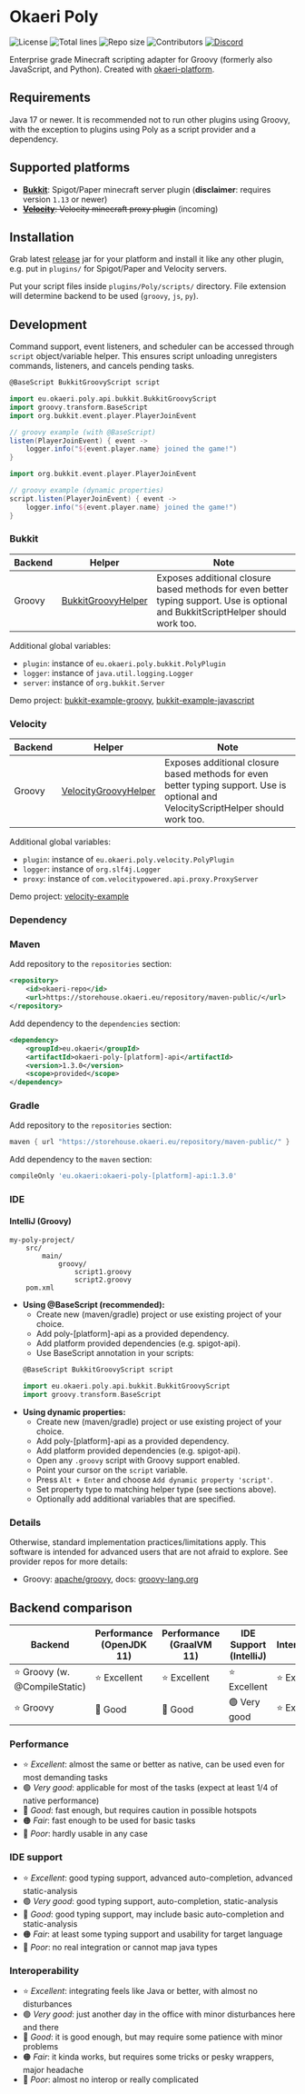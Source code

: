 # Okaeri Poly

![License](https://img.shields.io/github/license/OkaeriPoland/okaeri-poly)
![Total lines](https://img.shields.io/tokei/lines/github/OkaeriPoland/okaeri-poly)
![Repo size](https://img.shields.io/github/repo-size/OkaeriPoland/okaeri-poly)
![Contributors](https://img.shields.io/github/contributors/OkaeriPoland/okaeri-poly)
[![Discord](https://img.shields.io/discord/589089838200913930)](https://discord.gg/hASN5eX)

Enterprise grade Minecraft scripting adapter for Groovy (formerly also JavaScript, and Python). Created with [okaeri-platform](https://github.com/OkaeriPoland/okaeri-platform).

## Requirements

Java 17 or newer. It is recommended not to run other plugins using Groovy, with the exception to plugins using Poly as a script provider and a dependency.

## Supported platforms

- **[Bukkit](https://github.com/OkaeriPoland/okaeri-poly/tree/master/bukkit)**: Spigot/Paper minecraft server plugin (**disclaimer**: requires version `1.13` or newer)
- ~~**[Velocity](https://github.com/OkaeriPoland/okaeri-poly/tree/master/velocity)**: Velocity minecraft proxy plugin~~ (incoming)

## Installation

Grab latest [release](https://github.com/OkaeriPoland/okaeri-poly/releases) jar for your platform and install it like any other plugin, e.g. put in `plugins/` for Spigot/Paper and Velocity
servers.

Put your script files inside `plugins/Poly/scripts/` directory. File extension will determine backend to be used (`groovy`, `js`, `py`).

## Development

Command support, event listeners, and scheduler can be accessed through `script` object/variable helper. This ensures script unloading unregisters commands, listeners, and cancels pending tasks.

```groovy
@BaseScript BukkitGroovyScript script

import eu.okaeri.poly.api.bukkit.BukkitGroovyScript
import groovy.transform.BaseScript
import org.bukkit.event.player.PlayerJoinEvent

// groovy example (with @BaseScript)
listen(PlayerJoinEvent) { event ->
    logger.info("${event.player.name} joined the game!")
}
```

```groovy
import org.bukkit.event.player.PlayerJoinEvent

// groovy example (dynamic properties)
script.listen(PlayerJoinEvent) { event ->
    logger.info("${event.player.name} joined the game!")
}
```

### Bukkit

| Backend    | Helper                                                                                                                                                   | Note                                                                                                                               |
|------------|----------------------------------------------------------------------------------------------------------------------------------------------------------|------------------------------------------------------------------------------------------------------------------------------------|
| Groovy     | [BukkitGroovyHelper](https://github.com/OkaeriPoland/okaeri-poly/blob/master/bukkit-api/src/main/java/eu/okaeri/poly/api/bukkit/BukkitGroovyHelper.java) | Exposes additional closure based methods for even better typing support. Use is optional and BukkitScriptHelper should work too.   |

Additional global variables:

- `plugin`: instance of `eu.okaeri.poly.bukkit.PolyPlugin`
- `logger`: instance of `java.util.logging.Logger`
- `server`: instance of `org.bukkit.Server`

Demo project: [bukkit-example-groovy](https://github.com/OkaeriPoland/okaeri-poly/tree/master/bukkit-example-groovy), [bukkit-example-javascript](https://github.com/OkaeriPoland/okaeri-poly/tree/master/bukkit-example-javascript)

### Velocity

| Backend    | Helper                                                                                                                                                           | Note                                                                                                                               |
|------------|------------------------------------------------------------------------------------------------------------------------------------------------------------------|------------------------------------------------------------------------------------------------------------------------------------|
| Groovy     | [VelocityGroovyHelper](https://github.com/OkaeriPoland/okaeri-poly/blob/master/velocity-api/src/main/java/eu/okaeri/poly/api/velocity/VelocityGroovyHelper.java) | Exposes additional closure based methods for even better typing support. Use is optional and VelocityScriptHelper should work too. |

Additional global variables:

- `plugin`: instance of `eu.okaeri.poly.velocity.PolyPlugin`
- `logger`: instance of `org.slf4j.Logger`
- `proxy`: instance of `com.velocitypowered.api.proxy.ProxyServer`

Demo project: [velocity-example](https://github.com/OkaeriPoland/okaeri-poly/tree/master/velocity-example)

### Dependency

### Maven

Add repository to the `repositories` section:

```xml
<repository>
    <id>okaeri-repo</id>
    <url>https://storehouse.okaeri.eu/repository/maven-public/</url>
</repository>
```

Add dependency to the `dependencies` section:

```xml
<dependency>
    <groupId>eu.okaeri</groupId>
    <artifactId>okaeri-poly-[platform]-api</artifactId>
    <version>1.3.0</version>
    <scope>provided</scope>
</dependency>
```

### Gradle

Add repository to the `repositories` section:

```groovy
maven { url "https://storehouse.okaeri.eu/repository/maven-public/" }
```

Add dependency to the `maven` section:

```groovy
compileOnly 'eu.okaeri:okaeri-poly-[platform]-api:1.3.0'
```

### IDE

#### IntelliJ (Groovy)

```console
my-poly-project/
    src/
        main/
            groovy/
                script1.groovy
                script2.groovy
    pom.xml
```

- **Using @BaseScript (recommended):**
  - Create new (maven/gradle) project or use existing project of your choice.
  - Add poly-\[platform]-api as a provided dependency.
  - Add platform provided dependencies (e.g. spigot-api).
  - Use BaseScript annotation in your scripts:
  ```groovy
  @BaseScript BukkitGroovyScript script
  
  import eu.okaeri.poly.api.bukkit.BukkitGroovyScript
  import groovy.transform.BaseScript
  ```
- **Using dynamic properties:**
  - Create new (maven/gradle) project or use existing project of your choice.
  - Add poly-\[platform]-api as a provided dependency.
  - Add platform provided dependencies (e.g. spigot-api).
  - Open any `.groovy` script with Groovy support enabled.
  - Point your cursor on the `script` variable.
  - Press `Alt + Enter` and choose `Add dynamic property 'script'`.
  - Set property type to matching helper type (see sections above).
  - Optionally add additional variables that are specified.

### Details

Otherwise, standard implementation practices/limitations apply. This software is intended for advanced users that are not afraid to explore. See provider repos for more details:

- Groovy: [apache/groovy](https://github.com/apache/groovy), docs: [groovy-lang.org](https://groovy-lang.org/documentation.html)

## Backend comparison

| Backend                      | Performance (OpenJDK 11) | Performance (GraalVM 11) | IDE Support (IntelliJ) | Interoperability |
|------------------------------|--------------------------|--------------------------|------------------------|------------------|
| ⭐ Groovy (w. @CompileStatic) | ⭐ Excellent              | ⭐ Excellent              | ⭐ Excellent            | ⭐ Excellent      |
| ⭐ Groovy                     | 🔵 Good                   | 🔵 Good                   | 🟢 Very good            | ⭐ Excellent      |

### Performance

- ⭐ _Excellent_: almost the same or better as native, can be used even for most demanding tasks
- 🟢 _Very good_: applicable for most of the tasks (expect at least 1/4 of native performance)
- 🔵 _Good_: fast enough, but requires caution in possible hotspots
- 🟠 _Fair_: fast enough to be used for basic tasks
- 🔴 _Poor_: hardly usable in any case

### IDE support

- ⭐ _Excellent_: good typing support, advanced auto-completion, advanced static-analysis
- 🟢 _Very good_: good typing support, auto-completion, static-analysis
- 🔵 _Good_: good typing support, may include basic auto-completion and static-analysis
- 🟠 _Fair_: at least some typing support and usability for target language
- 🔴 _Poor_: no real integration or cannot map java types

### Interoperability

- ⭐ _Excellent_: integrating feels like Java or better, with almost no disturbances
- 🟢 _Very good_: just another day in the office with minor disturbances here and there
- 🔵 _Good_: it is good enough, but may require some patience with minor problems
- 🟠 _Fair_: it kinda works, but requires some tricks or pesky wrappers, major headache
- 🔴 _Poor_: almost no interop or really complicated
